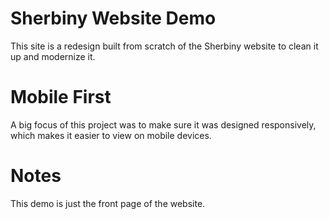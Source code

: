 # Sherbiny Website Demo

This site is a redesign built from scratch of the Sherbiny website to clean it up and modernize it.

# Mobile First

A big focus of this project was to make sure it was designed responsively, which makes it easier to view on mobile devices.

# Notes

This demo is just the front page of the website.

